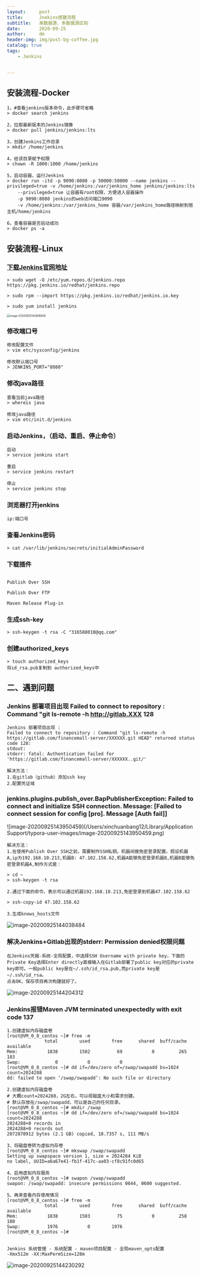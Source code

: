 ```yaml
---
layout:     post
title:      Jnekins搭建流程
subtitle:   单数据源、多数据源区别
date:       2020-09-25
author:     dm
header-img: img/post-bg-coffee.jpg
catalog: true
tags:
    - Jenkins


---
```




## 安装流程-Docker

```
1，#查看jenkins版本命令，此步骤可省略
> docker search jenkins

2，拉取最新版本的Jenkins镜像
> docker pull jenkins/jenkins:lts

3，创建Jenkins工作目录
> mkdir /home/jenkins

4，给该目录赋予权限
> chown -R 1000:1000 /home/jenkins

5，启动容器，运行Jenkins
> docker run -itd -p 9090:8080 -p 50000:50000 --name jenkins --privileged=true -v /home/jenkins:/var/jenkins_home jenkins/jenkins:lts
    --privileged=true 让容器有root权限，方便进入容器操作
    -p 9090:8080 jenkins的web访问端口9090
    -v /home/jenkins:/var/jenkins_home 容器/var/jenkins_home路径映射到宿主机/home/jenkins

6，查看容器是否启动成功
> docker ps -a
```
## 安装流程-Linux

### [下载Jenkins官网地址](https://jenkins.io/download/)
```
> sudo wget -O /etc/yum.repos.d/jenkins.repo https://pkg.jenkins.io/redhat/jenkins.repo

> sudo rpm --import https://pkg.jenkins.io/redhat/jenkins.io.key

> sudo yum install jenkins

```
<img src="https://raw.githubusercontents.com/DongMing0103/MarkdownCloudImage/master/data/20200925142847.png" alt="image-20200925142806826" style="zoom:50%;" />

### 修改端口号
```
修改配置文件
> vim etc/sysconfig/jenkins

修改默认端口号
> JENKINS_PORT="8080"

```
### 修改java路径
```
查看当前java路径
> whereis java

修改java路径
> vim etc/init.d/jenkins

```
### 启动Jenkins，（启动、重启、停止命令）
```
启动
> service jenkins start

重启
> service jenkins restart

停止
> service jenkins stop

```

### 浏览器打开jenkins
```
ip:端口号
```

### 查看Jenkins密码
```
> cat /var/lib/jenkins/secrets/initialAdminPassword

```

### 下载插件
```
	
Publish Over SSH

Publish Over FTP	

Maven Release Plug-in

```

### 生成ssh-key
```
> ssh-keygen -t rsa -C "316588010@qq.com"
```
### 创建authorized_keys
```
> touch authorized_keys
将id_rsa.pub复制到 authorized_keys中
```
## 二、遇到问题
### Jenkins 部署项目出现 Failed to connect to repository : Command "git ls-remote -h http://gitlab.XXX 128

```
Jenkins 部署项目出现 :
Failed to connect to repository : Command "git ls-remote -h https://gitlab.com/financemall-server/XXXXXX.git HEAD" returned status code 128:
stdout: 
stderr: fatal: Authentication failed for 'https://gitlab.com/financemall-server/XXXXXX..git/'

解决方法：
1.在gitlab（github）添加ssh key
2.配置凭证域

```
### jenkins.plugins.publish_over.BapPublisherException: Failed to connect and initialize SSH connection. Message: [Failed to connect session for config [pro]. Message [Auth fail]]
![image-20200925143950459](/Users/xinchuanbang12/Library/Application Support/typora-user-images/image-20200925143950459.png)

```
解决方法：
1.在使用Publish Over SSH之前，需要制作SSH私钥。机器间做免密登录配置。假设机器A,ip为192.168.10.213,机器B: 47.102.158.62,机器A能够免密登录机器B,机器B能够免密登录机器A,制作方式是：

> cd ~
> ssh-keygen -t rsa

2.通过下面的命令，表示可以通过机器192.168.10.213,免密登录到机器47.102.158.62

> ssh-copy-id 47.102.158.62

3.生成knows_hosts文件

```
![image-20200925144038484](https://raw.githubusercontent.com/DongMing0103/MarkdownCloudImage/master/data/20200925144038.png)


### 解决Jenkins+Gitlab出现的stderr: Permission denied权限问题

```
在Jenkins凭据-系统-全局配置，中选择SSH Username with private key，下面的Private Key选择Enter directly直接输入在Gitlab部署了public key对应的private key即可。一般public key是在~/.ssh/id_rsa.pub,而private key是~/.ssh/id_rsa。
点击OK，保存项目再次构建就好了。

```
![image-20200925144204312](https://raw.githubusercontent.com/DongMing0103/MarkdownCloudImage/master/data/20200925144204.png)


### Jenkins报错Maven JVM terminated unexpectedly with exit code 137
```
1.创建虚拟内存磁盘卷
[root@VM_0_8_centos ~]# free -m
              total        used        free      shared  buff/cache   available
Mem:           1838        1502          69           0         265         183
Swap:             0           0           0
[root@VM_0_8_centos ~]# dd if=/dev/zero of=/swap/swapadd bs=1024 count=2024288
dd: failed to open ‘/swap/swapadd’: No such file or directory

2.创建虚拟内存磁盘卷
# 大概count=2024288，2G左右，可以视磁盘大小和需求创建。
# 默认存放在/swap/swapadd，可以是自己的任何目录。
[root@VM_0_8_centos ~]# mkdir /swap
[root@VM_0_8_centos ~]# dd if=/dev/zero of=/swap/swapadd bs=1024 count=2024288
2024288+0 records in
2024288+0 records out
2072870912 bytes (2.1 GB) copied, 18.7357 s, 111 MB/s

3、将磁盘卷转为虚拟内存卷
[root@VM_0_8_centos ~]# mkswap /swap/swapadd
Setting up swapspace version 1, size = 2024284 KiB
no label, UUID=a6a67e41-fb1f-417c-aa03-cf8c91fc0d65

4、启用虚拟内存服务
[root@VM_0_8_centos ~]# swapon /swap/swapadd
swapon: /swap/swapadd: insecure permissions 0644, 0600 suggested.

5、再来查看内存使用情况
[root@VM_0_8_centos ~]# free -m
              total        used        free      shared  buff/cache   available
Mem:           1838        1503          75           0         258         180
Swap:          1976           0        1976
[root@VM_0_8_centos ~]# 
 
```
```
Jenkins 系统管理 - 系统配置 - maven项目配置 - 全局maven_opts配置
-Xmx512m -XX:MaxPermSize=128m
```

![image-20200925144230292](https://raw.githubusercontent.com/DongMing0103/MarkdownCloudImage/master/data/20200925144230.png)
